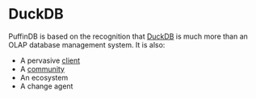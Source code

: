 # DuckDB

PuffinDB is based on the recognition that [DuckDB](https://duckdb.org/) is much more than an OLAP database management system. It is also:

- A pervasive [client](Clientless.md)
- A [community](https://github.com/duckdb/duckdb)
- An ecosystem
- A change agent
